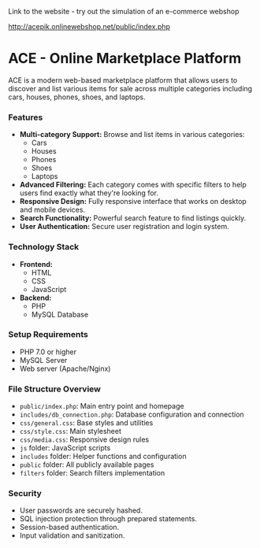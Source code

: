 Link to the website - try out the simulation of an e-commerce webshop

http://acepik.onlinewebshop.net/public/index.php


<!DOCTYPE html>
<html lang="en">
<head>
    <meta charset="UTF-8">
    <meta name="viewport" content="width=device-width, initial-scale=1.0">
    <title>ACE - Online Marketplace Platform</title>
</head>
<body>
    <h1>ACE - Online Marketplace Platform</h1>
    <p>ACE is a modern web-based marketplace platform that allows users to discover and list various items for sale across multiple categories including cars, houses, phones, shoes, and laptops.</p>
    <h3>Features</h3>
    <ul>
        <li>
            <strong>Multi-category Support:</strong> Browse and list items in various categories:
            <ul>
                <li>Cars</li>
                <li>Houses</li>
                <li>Phones</li>
                <li>Shoes</li>
                <li>Laptops</li>
            </ul>
        </li>
        <li><strong>Advanced Filtering:</strong> Each category comes with specific filters to help users find exactly what they're looking for.</li>
        <li><strong>Responsive Design:</strong> Fully responsive interface that works on desktop and mobile devices.</li>
        <li><strong>Search Functionality:</strong> Powerful search feature to find listings quickly.</li>
        <li><strong>User Authentication:</strong> Secure user registration and login system.</li>
    </ul>
    <h3>Technology Stack</h3>
    <ul>
        <li><strong>Frontend:</strong>
            <ul>
                <li>HTML</li>
                <li>CSS</li>
                <li>JavaScript</li>
            </ul>
        </li>
        <li><strong>Backend:</strong>
            <ul>
                <li>PHP</li>
                <li>MySQL Database</li>
            </ul>
        </li>
    </ul>
    <h3>Setup Requirements</h3>
    <ul>
        <li>PHP 7.0 or higher</li>
        <li>MySQL Server</li>
        <li>Web server (Apache/Nginx)</li>
    </ul>
    <h3>File Structure Overview</h3>
    <ul>
        <li><code>public/index.php</code>: Main entry point and homepage</li>
        <li><code>includes/db_connection.php</code>: Database configuration and connection</li>
        <li><code>css/general.css</code>: Base styles and utilities</li>
        <li><code>css/style.css</code>: Main stylesheet</li>
        <li><code>css/media.css</code>: Responsive design rules</li>
        <li><code>js</code> folder: JavaScript scripts</li>
        <li><code>includes</code> folder: Helper functions and configuration</li>
        <li><code>public</code> folder: All publicly available pages</li>
        <li><code>filters</code> folder: Search filters implementation</li>
    </ul>
    <h3>Security</h3>
    <ul>
        <li>User passwords are securely hashed.</li>
        <li>SQL injection protection through prepared statements.</li>
        <li>Session-based authentication.</li>
        <li>Input validation and sanitization.</li>
    </ul>
</body>
</html>
